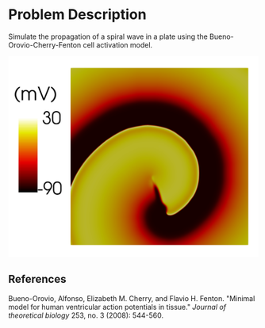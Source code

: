 
# **Problem Description**
 
Simulate the propagation of a spiral wave in a plate  using the Bueno-Orovio-Cherry-Fenton cell activation model.

<p align="center">
   <img src="./BO_S1S2_spiral_Ts470.0300.png" width="600">
</p>

## References
Bueno-Orovio, Alfonso, Elizabeth M. Cherry, and Flavio H. Fenton. "Minimal model for human ventricular action potentials in tissue." *Journal of theoretical biology* 253, no. 3 (2008): 544-560.

